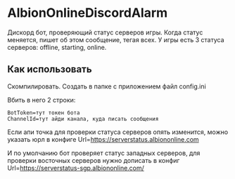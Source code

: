 # AlbionOnlineDiscordAlarm

Дискорд бот, проверяющий статус серверов игры. Когда статус меняется, пишет об этом сообщение, тегая всех.
У игры есть 3 статуса серверов: offline, starting, online.

## Как использовать

Скомпилировать.
Создать в папке с приложением файл config.ini

Вбить в него 2 строки:
```
BotToken=тут токен бота
ChannelId=тут айди канала, куда писать сообщения
```

Если апи точка для проверки статуса серверов опять изменится, можно указать юрл в конфиге
Url=https://serverstatus.albiononline.com

И по умолчанию бот проверяет статус западных серверов, для проверки восточных серверов нужно дописать в конфиг
Url=https://serverstatus-sgp.albiononline.com/